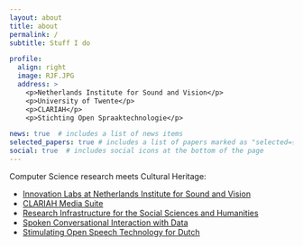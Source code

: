 ```yaml
---
layout: about
title: about
permalink: /
subtitle: Stuff I do

profile:
  align: right
  image: RJF.JPG
  address: >
    <p>Netherlands Institute for Sound and Vision</p>
    <p>University of Twente</p>
    <p>CLARIAH</p>
    <p>Stichting Open Spraaktechnologie</p>

news: true  # includes a list of news items
selected_papers: true # includes a list of papers marked as "selected={true}"
social: true  # includes social icons at the bottom of the page
---
```


Computer Science research meets Cultural Heritage:
<ul>
    <li><a href="https://labs.beeldengeluid.nl">Innovation Labs at Netherlands Institute for Sound and Vision</a></li>
    <li><a href="https://mediasuite.clariah.nl/">CLARIAH Media Suite</a></li>
    <li><a href="https://clariah.nl/">Research Infrastructure for the Social Sciences and Humanities</a></li>
    <li><a href="https://www.utwente.nl/en/eemcs/hmi/">Spoken Conversational Interaction with Data</a></li>
    <li><a href="https://openspraaktechnologie.org/">Stimulating Open Speech Technology for Dutch</a></li>
</ul>
